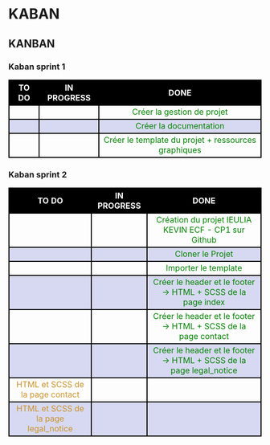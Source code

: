 # KABAN

<!-- STYLE -->
<style>    
    th, tr, td {border : 2px black solid;text-align:center;}  th{color:white; background-color: black } .todo{color:#ca9229} .inprog{color:#0972e9} .done{color:green} .titre{background-color: #413f3f} tr:nth-child(odd) {background-color: #d7d9f2;color:black} 
</style>



<!-- KANBAN -->

## KANBAN

<!-- SPRNT 1 -->
### Kaban sprint 1
<table> 
    <tr>
        <th> TO DO </th>
        <th> IN PROGRESS </th>
        <th> DONE </th>
    </tr>
    <tr>
        <td class="todo"></td>
        <td class="inprog"></td>
        <td class="done">Créer la gestion de projet</td>
    </tr>
    <tr>
        <td class="todo"></td>
        <td class="inprog"></td>
        <td class="done">Créer la documentation</td>
    </tr>
    <tr>
        <td class="todo"></td>
        <td class="inprog"></td>
        <td class="done">Créer le template du projet + ressources graphiques</td>
    </tr>
</table>

<!-- SPRNT 2 -->
### Kaban sprint 2
<table> 
  <tr>
        <th> TO DO </th>
        <th> IN PROGRESS </th>
        <th> DONE </th>
    </tr>
    <tr>
        <td class="todo"></td>
        <td class="inprog"></td>
        <td class="done">Création du projet IEULIA KEVIN ECF - CP1 sur Github</td>
    </tr>
    <tr>
        <td class="todo"></td>
        <td class="inprog"></td>
        <td class="done">Cloner le Projet</td>
    </tr>
    <tr>
        <td class="todo"></td>
        <td class="inprog"></td>
        <td class="done">Importer le template</td>
    </tr>
    <tr>
        <td class="todo"></td>
        <td class="inprog"></td>
        <td class="done">Créer le header et le footer → HTML + SCSS de la page index</td>
    </tr>
    <tr>
        <td class="todo"></td>
        <td class="inprog"></td>
        <td class="done">Créer le header et le footer → HTML + SCSS de la page contact</td>
    </tr>
    <tr>
        <td class="todo"></td>
        <td class="inprog"></td>
        <td class="done">Créer le header et le footer → HTML + SCSS de la page legal_notice</td>
    </tr>
    <tr>
        <td class="todo">HTML et SCSS de la page contact</td>
        <td class="inprog"></td>
        <td class="done"></td>
    </tr>
    <tr>
        <td class="todo">HTML et SCSS de la page legal_notice</td>
        <td class="inprog"></td>
        <td class="done"></td>
    </tr>
</table>
